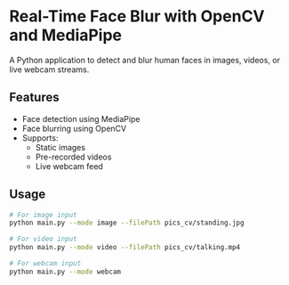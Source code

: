# Real-Time Face Blur with OpenCV and MediaPipe

A Python application to detect and blur human faces in images, videos, or live webcam streams.

## Features
- Face detection using MediaPipe
- Face blurring using OpenCV
- Supports:
  - Static images
  - Pre-recorded videos
  - Live webcam feed

## Usage

```bash
# For image input
python main.py --mode image --filePath pics_cv/standing.jpg

# For video input
python main.py --mode video --filePath pics_cv/talking.mp4

# For webcam input
python main.py --mode webcam
